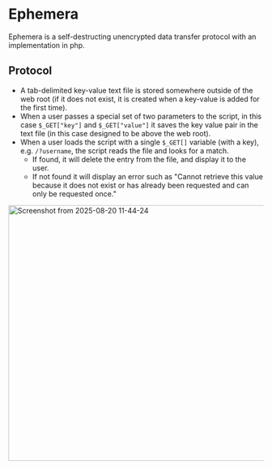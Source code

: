 # Ephemera
Ephemera is a self-destructing unencrypted data transfer protocol with an implementation in php.

## Protocol

- A tab-delimited key-value text file is stored somewhere outside of the web root (if it does not exist, it is created when a key-value is added for the first time).
- When a user passes a special set of two parameters to the script, in this case `$_GET["key"]` and `$_GET["value"]` it saves the key value pair in the text file (in this case designed to be above the web root).
- When a user loads the script with a single `$_GET[]` variable (with a key), e.g. `/?username`, the script reads the file and looks for a match.
    - If found, it will delete the entry from the file, and display it to the user.
    - If not found it will display an error such as "Cannot retrieve this value because it does not exist or has already been requested and can only be requested once."

<img width="908" height="504" alt="Screenshot from 2025-08-20 11-44-24" src="https://github.com/user-attachments/assets/0dfbe797-f7b2-4a37-9f02-ff45ccd07905" />
